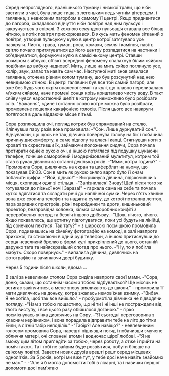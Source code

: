 Серед непроглядного, вранішнього туману і низької трави, що ніби застигли в часі, була лише тиша, з легеньким ледь чутнім вітерецем, і галявина, з невисоким пагорбом в самому її центрі. Якщо придивитися до пагорба, складалося відчуття ніби повітря над ним пульсує і закручується в спіралі. З кожною секундою пульсація ставала все більш чіткою, а потік повітря прискорювався. В якусь мить феномен зітканий з повітря, утворив пульсуючу кулю в центр котрої затягувало усе навкруги. Листя, трава, туман, роса, комахи, земля і каміння, навіть світло почало притягуватися до його центру розпадатися на частинки і об'єднуватися,  формуючи кулю в самісінькому центрі. Ставши розміром з яблуко, об'єкт всередині феномену спалахнув білим сяйвом подібним до вибуху наднової. Мить, лише на мить сяйво поглинуло усе, колір, звук, запах та навіть сам час. Наступної миті знов зявилася галявина, оточена рівним колом туману, що був розсунутий над нею невидимою стіною. В центрі галявини був все той самий пагорб, але вже без будь чого окрім опаленої землі та кулі, що плавно переливалася м'яким сяйвом, наче промені сонця крізь кришталево чисту воду. В такт сяйву чувся наростаючий шепіт в котрому неможливо було розібрати слів. "Бажання", єдине і останнє слово котре можна було розібрати, промовлене пошепки какафонією голосів. Після цього все навкруги потяглося в даль віддаючи місце пітьмі.

Сора розплющила очі, погляд котрих був спрямований на стелю. Кліпнувши пару разів вона промовила: -"Сон. Лише дурнуватий сон.".
Відчуваючи, що щось не так, дівчина повернула голову на бік і побачила причину дискомфорту, а саме підлогу та власні капці. Стягнувши ноги з кроваті та схрестивши їх, займаючи положення сидячи, Сора почала протирати однією рукою очі, а іншою потяглася під подушку шукаючи телефон, точніше саморобний і модернізований мультитул, котрим той став в руках дівчини за останні декілька років.
-"Ммм, котра година?" - Промовила Сора, дивлячись на екран та циферблат на ньому, що показував 09:03. Сон в мить як рукою зняло варто було її очам побачити цифри.
-"Йой, дідько!" - Викрикнула дівчина, підскочивши з місця, схопивши одяг зі стільця.
-"Запізнилася! Знову! Щей після того як готувалася до пізньої ночі! Зараза!" - гаркала сама на себе та почала хутко вдягатися та складати речі до наплічної сумки. Через п'ять хвилин вона вже схопила телефон та надягла сумку, до котрої потрапив лептоп, пара зарядних пристроїв, різні перехідники та дроти, кишиньковий проектор, безпровідна колонка, кілька саморобних конфіті з перероблених петерд та безліч іншого дрібязку.
-"Щож, нічого, нічого. Якщо покваплюсь, ще встигну підготуватися, поки усі будуть на лінійці, під сонечком пектися. Так тату?" - з широкою посмішкою промовила Сора, подивившись на сімейну фотографію на комоді, в залі навпроти прихожої, та стискаючи в одній руці телефон, а іншою притиснувши до серця невеликий брелко в формі кулі прикріплений до нього, останній дарунко тата та найяскравіший спогад про нього. -"Ну, то я побігла мабуть. Скоро повернусь." - випалила дівчина, дивлячись на фотографію та зачиняючи двері будинку.

Через 5 години після школи, вдома ...

В залі за невеликим столом Сора сиділа навпроти своєї мами.
-"Сора, доню, скажи, що останнім часом з тобою відбувається? Ще місяць не встигає закінчитися, а мене знову викликають до школи." - промовила її мати дивлячись на доньку, котра зжалась немов їжак взимку.
-"Вибач. Я не хотіла, щоб так все вийшло." - пробурмотіла дівчинка не підводячи погляду.
-"Нам з тобою пощастило, що ні ти і ні інші не постраждали від твого виступу, і все цього разу обійшлося доганою." - гірко посміхнулась жінка дивлячись на Сору.
-"Я сьогодні переговорила з класним керівником, і вона порадила відправити тебе на літо до тітки Ейли, в літній табір неподілік."
-"Табір?! Але навіщо?" - невпевненим голосом промовила Сора, нарешті піднявши погяд і побачивши змучене обличчя матері, очі сповнені втоми і водночас щірої любові.
-"Я не зможу цим літом пригледіти за тобою, через роботу, а отже і прийти на поміч також. Та і тобі не зайвим буде розвіятися, побути більше на свіжому повітрі. Завести нових друзів врешті решт серед місцевих однолітків. За 5 років, котрі ми вже тут, у тебе досі наче навіть знайомих не має." - 
-"Але я б могла допомогти тобі в лікарні, та і навички першої допомоги досі пам'ятаю